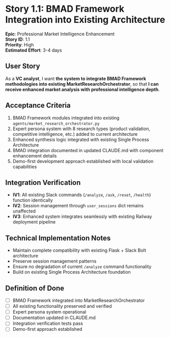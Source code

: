 # Story 1.1: BMAD Framework Integration into Existing Architecture

**Epic**: Professional Market Intelligence Enhancement  
**Story ID**: 1.1  
**Priority**: High  
**Estimated Effort**: 3-4 days  

## User Story

As a **VC analyst**,
I want **the system to integrate BMAD Framework methodologies into existing MarketResearchOrchestrator**,
so that **I can receive enhanced market analysis with professional intelligence depth**.

## Acceptance Criteria

1. BMAD Framework modules integrated into existing `agents/market_research_orchestrator.py`
2. Expert persona system with 8 research types (product validation, competitive intelligence, etc.) added to current architecture
3. Enhanced synthesis logic integrated with existing Single Process Architecture
4. BMAD integration documented in updated CLAUDE.md with component enhancement details
5. Demo-first development approach established with local validation capabilities

## Integration Verification

- **IV1**: All existing Slack commands (`/analyze`, `/ask`, `/reset`, `/health`) function identically
- **IV2**: Session management through `user_sessions` dict remains unaffected
- **IV3**: Enhanced system integrates seamlessly with existing Railway deployment pipeline

## Technical Implementation Notes

- Maintain complete compatibility with existing Flask + Slack Bolt architecture
- Preserve session management patterns
- Ensure no degradation of current `/analyze` command functionality
- Build on existing Single Process Architecture foundation

## Definition of Done

- [ ] BMAD Framework integrated into MarketResearchOrchestrator
- [ ] All existing functionality preserved and verified
- [ ] Expert persona system operational
- [ ] Documentation updated in CLAUDE.md
- [ ] Integration verification tests pass
- [ ] Demo-first approach established